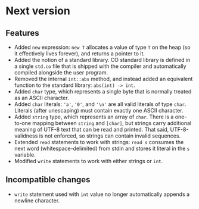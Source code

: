 # Next version

## Features

- Added `new` expression: `new T` allocates a value of type `T` on the
  heap (so it effectively lives forever), and returns a pointer to it.
- Added the notion of a standard library. CO standard library is
  defined in a single `std.co` file that is shipped with the compiler
  and automatically compiled alongside the user program.
- Removed the internal `int::abs` method, and instead added an equivalent
  function to the standard library: `abs(int) -> int`.
- Added `char` type, which represents a single byte that is normally
  treated as an ASCII character.
- Added `char` literals: `'a'`, `'0'`, and `'\n'` are all valid
  literals of type `char`. Literals (after unescaping) must contain
  exactly one ASCII character.
- Added `string` type, which represents an array of `char`. There
  is a one-to-one mapping between `string` and `[char]`, but strings
  carry additional meaning of UTF-8 text that can be read and printed.
  That said, UTF-8-validness is not enforced, so strings can contain
  invalid sequences.
- Extended `read` statements to work with strings: `read s` consumes
  the next word (whitespace-delimited) from stdin and stores it
  literal in the `s` variable.
- Modified `write` statements to work with either strings or `int`.

## Incompatible changes

- `write` statement used with `int` value no longer automatically
  appends a newline character.